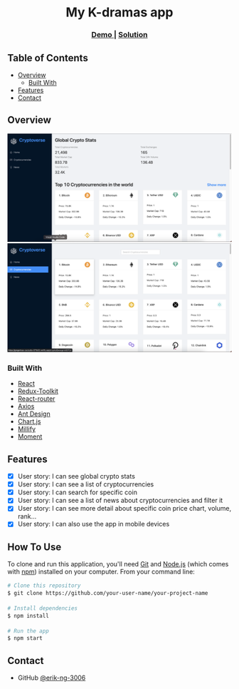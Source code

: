 <!-- Please update value in the {}  -->

<h1 align="center">My K-dramas app</h1>

<div align="center">
  <h3>
    <a href="https://gregarious-zuccutto-071b02.netlify.app/">
      Demo
    </a>
    <span> | </span>
    <a href="https://github.com/erik-ng-3006/crypto-app">
      Solution
    </a>
  </h3>
</div>

<!-- TABLE OF CONTENTS -->

## Table of Contents

-   [Overview](#overview)
    -   [Built With](#built-with)
-   [Features](#features)
-   [Contact](#contact)

<!-- OVERVIEW -->

## Overview

![screenshot](https://github.com/erik-ng-3006/crypto-app/blob/main/public/screenshots/screenshot-1.png)
![screenshot](https://github.com/erik-ng-3006/crypto-app/blob/main/public/screenshots/sreenshot-2.png)

### Built With

<!-- This section should list any major frameworks that you built your project using. Here are a few examples.-->

-   [React](https://reactjs.org/)
-   [Redux-Toolkit](https://redux-toolkit.js.org/)
-   [React-router](https://reactrouter.com/)
-   [Axios](https://axios-http.com/)
-   [Ant Design](https://ant.design/)
-   [Chart.js](https://www.chartjs.org/)
-   [Millify](https://github.com/izolate/millify#readme)
-   [Moment](https://momentjs.com/)

## Features

-   [x] User story: I can see global crypto stats
-   [x] User story: I can see a list of cryptocurrencies
-   [x] User story: I can search for specific coin
-   [x] User story: I can see a list of news about cryptocurrencies and filter it
-   [x] User story: I can see more detail about specific coin price chart, volume, rank...
-   [x] User story: I can also use the app in mobile devices

## How To Use

<!-- Example: -->

To clone and run this application, you'll need [Git](https://git-scm.com) and [Node.js](https://nodejs.org/en/download/) (which comes with [npm](http://npmjs.com)) installed on your computer. From your command line:

```bash
# Clone this repository
$ git clone https://github.com/your-user-name/your-project-name

# Install dependencies
$ npm install

# Run the app
$ npm start
```

## Contact

-   GitHub [@erik-ng-3006](https://github.com/erik-ng-3006)
